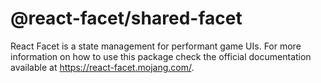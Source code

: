 # @react-facet/shared-facet

React Facet is a state management for performant game UIs. For more information on how to use this package check the official documentation available at https://react-facet.mojang.com/.

